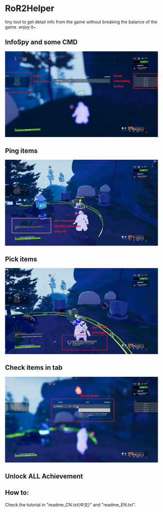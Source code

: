 # RoR2Helper
tiny tool to get detail info from the game without breaking the balance of the game. enjoy it~
## InfoSpy and some CMD
![InfoSopy](https://github.com/muGouDan/RoR2Helper/blob/master/OverViewImage/InfoSpy.jpg)
## Ping items
![Ping](https://github.com/muGouDan/RoR2Helper/blob/master/OverViewImage/Ping.jpg)
## Pick items
![PickUp](https://github.com/muGouDan/RoR2Helper/blob/master/OverViewImage/PickUp.jpg)
## Check items in tab
![Tab](https://github.com/muGouDan/RoR2Helper/blob/master/OverViewImage/Tab.jpg)
## Unlock ALL Achievement
## How to:
Check the tutorial in "readme_CN.txt(中文)" and "readme_EN.txt".
